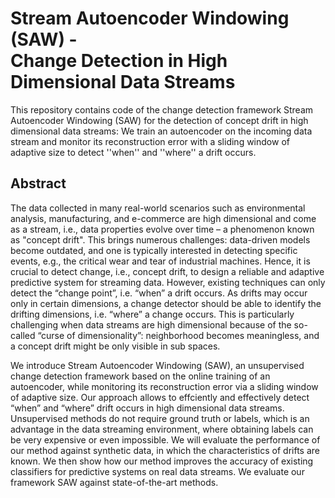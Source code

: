 # Stream Autoencoder Windowing (SAW) - <br> Change Detection in High Dimensional Data Streams

This repository contains code of the change detection framework Stream Autoencoder Windowing (SAW) for the detection of concept drift in high dimensional data streams: We train an autoencoder on the incoming data stream and monitor its reconstruction error with a sliding window of adaptive size to detect ''when'' and ''where'' a drift occurs.

## Abstract 

The data collected in many real-world scenarios such as environmental analysis, manufacturing, and e-commerce are high dimensional and come as a stream, i.e., data properties evolve over time – a phenomenon known as "concept drift". This brings numerous challenges: data-driven models become outdated, and one is typically interested in detecting specific events, e.g., the critical wear and tear of industrial machines. Hence, it is crucial to detect change, i.e., concept drift, to design a reliable and adaptive predictive system for streaming data. However, existing techniques can only detect the “change point”, i.e. “when” a drift occurs. As drifts may occur only in certain dimensions, a change detector should be able to identify the drifting dimensions, i.e. “where” a change occurs. This is particularly challenging when data streams are high dimensional because of the so-called “curse of dimensionality”: neighborhood becomes meaningless, and a concept drift might be only visible in sub spaces. 

We introduce Stream Autoencoder Windowing (SAW), an unsupervised change detection framework based on the online training of an autoencoder, while monitoring its reconstruction error via a sliding window of adaptive size. Our approach allows to effciently and effectively detect “when” and “where” drift occurs in high dimensional data streams. Unsupervised methods do not require ground truth or labels, which is an advantage in the data streaming environment, where obtaining labels can be very expensive or even impossible. We will evaluate the performance of our method against synthetic data, in which the characteristics of drifts are known. We then show how our method improves the accuracy of existing classifiers for predictive systems on real data streams. We evaluate our framework SAW against state-of-the-art methods.
